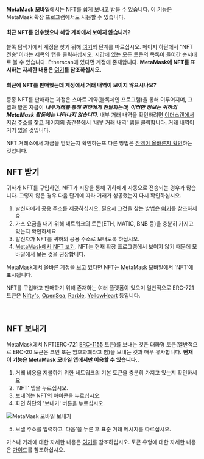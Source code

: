 ### 
**MetaMask 모바일**에서는 NFT를 쉽게 보내고 받을 수 있습니다. 이 기능은 MetaMask 확장 프로그램에서도 사용할 수 있습니다.


#### 최근 NFT를 인수했으나 해당 계좌에서 보이지 않습니까?


블록 탐색기에서 계정을 찾기 위해 [여기](https://support.metamask.io/hc/en-us/articles/360057536611)의 단계를 따르십시오. 페이지 하단에서 "NFT 전송"이라는 제목의 탭을 클릭하십시오. 지갑에 있는 모든 토큰의 목록이 들어간 순서대로 볼 수 있습니다. Etherscan에 있다면 계정에 존재합니다. **MetaMask에 NFT를 표시하는 자세한 내용은 [여기](https://support.metamask.io/hc/en-us/articles/360058238591)를 참조하십시오.**


#### 최근에 NFT를 판매했는데 계정에서 거래 내역이 보이지 않으시나요?


종종 NFT를 판매하는 과정은 스마트 계약(블록체인 프로그램)을 통해 이루어지며, 그 결과 받은 자금이 ***내부거래를 통해 귀하에게 전달되는데, 이러한 정보는 귀하의 MetaMask 활동에는 나타나지 않습니다***. 내부 거래 내역을 확인하려면 [이더스캔에서 지갑 주소를 찾고](https://support.metamask.io/hc/en-us/articles/360057536611) 페이지의 중간쯤에서 '내부 거래 내역' 탭을 클릭합니다. 거래 내역이 거기 있을 것입니다.


NFT 거래소에서 자금을 받았는지 확인하는또 다른 방법은 [잔액이 올바른지 확인](https://support.metamask.io/hc/en-us/articles/4407623354139)하는 것입니다.



NFT 받기
-------


귀하가 NFT를 구입하면, NFT가 시장을 통해 귀하에게 자동으로 전송되는 경우가 많습니다. 그렇지 않은 경우 다음 단계에 따라 거래가 성공했는지 다시 확인하십시오.


1. 발신자에게 공용 주소를 제공하십시오. 필요시 그것을 찾는 방법은 [여기](https://support.metamask.io/hc/en-us/articles/360015289512)를 참조하세요
2. 가스 요금을 내기 위해 네트워크의 토큰(ETH, MATIC, BNB 등)을 충분히 가지고 있는지 확인하세요
3. 발신자가 NFT를 귀하의 공용 주소로 보내도록 하십시오.
4. [MetaMask에서 NFT 보기](https://support.metamask.io/hc/en-us/articles/360058238591). NFT는 현재 확장 프로그램에서 보이지 않기 때문에 모바일에서 보는 것을 권장합니다.


MetaMask에서 올바른 계정을 보고 있다면 NFT는 MetaMask 모바일에서 'NFT'에 표시됩니다.


NFT를 구입하고 판매하기 위해 존재하는 여러 플랫폼이 있으며 일반적으로 ERC-721 토큰은 [Nifty's](https://niftys.com/), [OpenSea](https://opensea.io/), [Rarble](https://rarible.com/), [YellowHeart](https://yh.io/) 등입니다.


 


NFT 보내기
-------


MetaMask에서 NFT(ERC-721 [ERC-1155](https://support.metamask.io/hc/en-us/articles/360058488651) 토큰)를 보내는 것은 대화형 토큰(일반적으로 ERC-20 토큰은 코인 또는 암호화폐라고 함)을 보내는 것과 매우 유사합니다. **현재 이 기능은 MetaMask 모바일 앱에서만 이용할 수 있습니다.**.


1. 거래 비용을 지불하기 위한 네트워크의 기본 토큰을 충분히 가지고 있는지 확인하세요
2. 'NFT' 탭을 누르십시오.
3. 보내려는 NFT의 아이콘을 누르십시오.
4. 화면 하단의 '보내기' 버튼을 누르십시오.


![MetaMask 모바일 보내기](https://support.metamask.io/hc/article_attachments/12539451275163)


5. 보낼 주소를 입력하고 '다음'을 누른 후 표준 거래 메시지를 따르십시오.


가스나 거래에 대한 자세한 내용은 [여기](https://support.metamask.io/hc/en-us/articles/4404600179227-User-Guide-Gas)를 참조하십시오. 토큰 유형에 대한 자세한 내용은 [가이드](https://support.metamask.io/hc/en-us/articles/4405497827355-User-guide-Tokens)를 참조하십시오.


